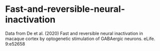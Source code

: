 # Fast-and-reversible-neural-inactivation
 Data from De et al. (2020) Fast and reversible neural inactivation in macaque cortex by optogenetic stimulation of GABAergic neurons. eLife. 9:e52658
